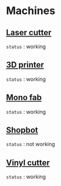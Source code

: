 # Machines

## [Laser cutter](/machines/laser-cutter.md)  
`status` : working
## [3D printer](/machines/3d-printer.md)  
`status` : working
## [Mono fab](/machines/monofab.md)  
`status` : working
## [Shopbot](/machines/shopbot.md)  
`status` : not working
## [Vinyl cutter](/machines/vinyl-cutter.md)  
`status` : working